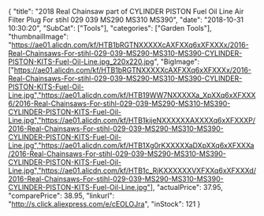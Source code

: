{
	"title": "2018 Real Chainsaw part of  CYLINDER PISTON Fuel Oil Line Air Filter Plug For stihl 029 039 MS290 MS310 MS390",
	"date": "2018-10-31 10:30:20",
	"SubCat": ["Tools"],
	"categories": ["Garden Tools"],
	"thumbnailImage": "https://ae01.alicdn.com/kf/HTB1bRGTNXXXXXcAXFXXq6xXFXXXx/2016-Real-Chainsaws-For-stihl-029-039-MS290-MS310-MS390-CYLINDER-PISTON-KITS-Fuel-Oil-Line.jpg_220x220.jpg",
	"BigImage": ["https://ae01.alicdn.com/kf/HTB1bRGTNXXXXXcAXFXXq6xXFXXXx/2016-Real-Chainsaws-For-stihl-029-039-MS290-MS310-MS390-CYLINDER-PISTON-KITS-Fuel-Oil-Line.jpg","https://ae01.alicdn.com/kf/HTB19WW7NXXXXXa_XpXXq6xXFXXX6/2016-Real-Chainsaws-For-stihl-029-039-MS290-MS310-MS390-CYLINDER-PISTON-KITS-Fuel-Oil-Line.jpg","https://ae01.alicdn.com/kf/HTB1kijeNXXXXXXAXXXXq6xXFXXXP/2016-Real-Chainsaws-For-stihl-029-039-MS290-MS310-MS390-CYLINDER-PISTON-KITS-Fuel-Oil-Line.jpg","https://ae01.alicdn.com/kf/HTB1Xg0rKXXXXXaDXpXXq6xXFXXXa/2016-Real-Chainsaws-For-stihl-029-039-MS290-MS310-MS390-CYLINDER-PISTON-KITS-Fuel-Oil-Line.jpg","https://ae01.alicdn.com/kf/HTB1c_RjKXXXXXXVXFXXq6xXFXXXd/2016-Real-Chainsaws-For-stihl-029-039-MS290-MS310-MS390-CYLINDER-PISTON-KITS-Fuel-Oil-Line.jpg"],
	"actualPrice": 37.95,
	"comparePrice": 38.95,
	"linkurl": "http://s.click.aliexpress.com/e/cEOLOJra",
	"inStock": 121
}
